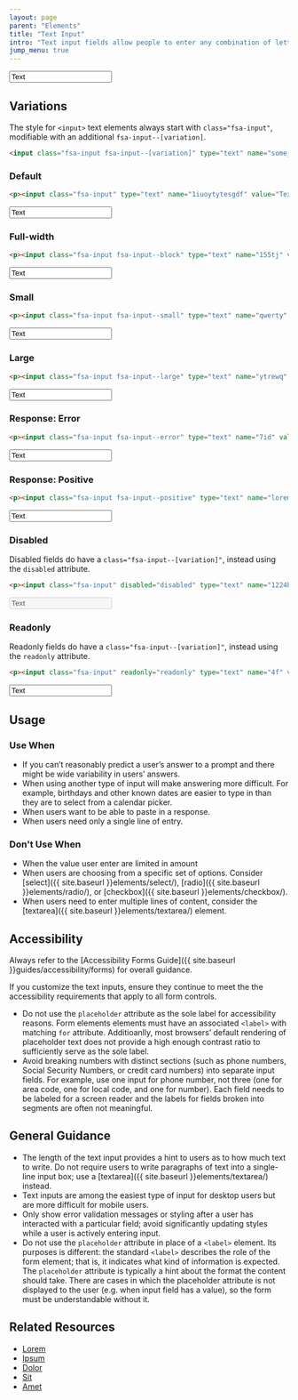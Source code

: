 ```yaml
---
layout: page
parent: "Elements"
title: "Text Input"
intro: "Text input fields allow people to enter any combination of letters, numbers, or symbols of their choosing (unless otherwise restricted). Textarea boxes can span single or multiple lines."
jump_menu: true
---
```


<div class="pb-preview">
  <p><input class="fsa-input" type="text" name="some_name2" placeholder="Placeholder" value="Text"></p>
</div>

## Variations

The style for `<input>` text elements always start with `class="fsa-input"`, modifiable with an additional `fsa-input--[variation]`.

```html
<input class="fsa-input fsa-input--[variation]" type="text" name="some_name" value="">
```

### Default

```html
<p><input class="fsa-input" type="text" name="1iuoytytesgdf" value="Text" placeholder="Placeholder"></p>
```
<div class="pb-preview">
  <p><input class="fsa-input" type="text" name="1iuoytytesgdf" value="Text" placeholder="Placeholder"></p>
</div>

### Full-width

```html
<p><input class="fsa-input fsa-input--block" type="text" name="155tj" value="Text" placeholder="Placeholder"></p>
```
<div class="pb-preview">
  <p><input class="fsa-input fsa-input--block" type="text" name="155tj" value="Text" placeholder="Placeholder"></p>
</div>

### Small

```html
<p><input class="fsa-input fsa-input--small" type="text" name="qwerty" value="Text" placeholder="Placeholder"></p>
```
<div class="pb-preview">
  <p><input class="fsa-input fsa-input--small" type="text" name="qwerty" value="Text" placeholder="Placeholder"></p>
</div>

### Large

```html
<p><input class="fsa-input fsa-input--large" type="text" name="ytrewq" value="Text" placeholder="Placeholder"></p>
```
<div class="pb-preview">
  <p><input class="fsa-input fsa-input--large" type="text" name="ytrewq" value="Text" placeholder="Placeholder"></p>
</div>

### Response: Error

```html
<p><input class="fsa-input fsa-input--error" type="text" name="7id" value="Text"></p>
```
<div class="pb-preview">
  <p><input class="fsa-input fsa-input--error" type="text" name="7id" value="Text"></p>
</div>

### Response: Positive

```html
<p><input class="fsa-input fsa-input--positive" type="text" name="lorem" value="Text"></p>
```
<div class="pb-preview">
  <p><input class="fsa-input fsa-input--positive" type="text" name="lorem" value="Text"></p>
</div>

### Disabled

Disabled fields do have a `class="fsa-input--[variation]"`, instead using the `disabled` attribute.

```html
<p><input class="fsa-input" disabled="disabled" type="text" name="1224hd9f" value="Text"></p>
```
<div class="pb-preview">
  <p><input class="fsa-input" disabled="disabled" type="text" name="1224hd9f" value="Text"></p>
</div>

### Readonly

Readonly fields do have a `class="fsa-input--[variation]"`, instead using the `readonly` attribute.

```html
<p><input class="fsa-input" readonly="readonly" type="text" name="4f" value="Text"></p>
```
<div class="pb-preview">
  <p><input class="fsa-input" readonly="readonly" type="text" name="4f" value="Text"></p>
</div>

## Usage

### Use When

* If you can’t reasonably predict a user’s answer to a prompt and there might be wide variability in users’ answers.
* When using another type of input will make answering more difficult. For example, birthdays and other known dates are easier to type in than they are to select from a calendar picker.
* When users want to be able to paste in a response.
* When users need only a single line of entry.

### Don't Use When

* When the value user enter are limited in amount
* When users are choosing from a specific set of options. Consider [select]({{ site.baseurl }}elements/select/), [radio]({{ site.baseurl }}elements/radio/), or [checkbox]({{ site.baseurl }}elements/checkbox/).
* When users need to enter multiple lines of content, consider the [textarea]({{ site.baseurl }}elements/textarea/) element.

## Accessibility

Always refer to the [Accessibility Forms Guide]({{ site.baseurl }}guides/accessibility/forms) for overall guidance.

If you customize the text inputs, ensure they continue to meet the the accessibility requirements that apply to all form controls.

* Do not use the `placeholder` attribute as the sole label for accessibility reasons. Form elements elements must have an associated `<label>` with matching `for` attribute. Additioanlly, most browsers’ default rendering of placeholder text does not provide a high enough contrast ratio to sufficiently serve as the sole label.
* Avoid breaking numbers with distinct sections (such as phone numbers, Social Security Numbers, or credit card numbers) into separate input fields. For example, use one input for phone number, not three (one for area code, one for local code, and one for number). Each field needs to be labeled for a screen reader and the labels for fields broken into segments are often not meaningful.

## General Guidance

* The length of the text input provides a hint to users as to how much text to write. Do not require users to write paragraphs of text into a single-line input box; use a [textarea]({{ site.baseurl }}elements/textarea/) instead.
* Text inputs are among the easiest type of input for desktop users but are more difficult for mobile users.
* Only show error validation messages or styling after a user has interacted with a particular field; avoid significantly updating styles while a user is actively entering input.
* Do not use the `placeholder` attribute in place of a `<label>` element. Its purposes is different: the standard `<label>` describes the role of the form element; that is, it indicates what kind of information is expected. The `placeholder` attribute is typically a hint about the format the content should take. There are cases in which the placeholder attribute is not displayed to the user (e.g. when input field has a value), so the form must be understandable without it.

## Related Resources

* [Lorem](lorem)
* [Ipsum](ipsum)
* [Dolor](dolor)
* [Sit](sit)
* [Amet](amet)
